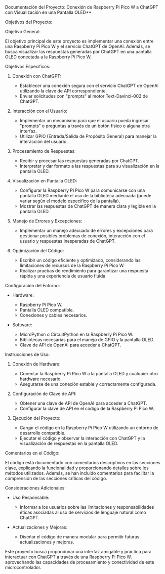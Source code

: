 Documentación del Proyecto: Conexión de Raspberry Pi Pico W a ChatGPT con Visualización en una Pantalla OLED**

Objetivos del Proyecto:

 Objetivo General:

El objetivo principal de este proyecto es implementar una conexión entre una Raspberry Pi Pico W y el servicio ChatGPT de OpenAI. Además, se busca visualizar las respuestas generadas por ChatGPT en una pantalla OLED conectada a la Raspberry Pi Pico W.

Objetivos Específicos:

1. Conexión con ChatGPT:
   - Establecer una conexión segura con el servicio ChatGPT de OpenAI utilizando la clave de API correspondiente.
   - Enviar solicitudes con "prompts" al motor Text-Davinci-002 de ChatGPT.

2. Interacción con el Usuario:
   - Implementar un mecanismo para que el usuario pueda ingresar "prompts" o preguntas a través de un botón físico o alguna otra interfaz.
   - Utilizar GPIO (Entrada/Salida de Propósito General) para manejar la interacción del usuario.

3. Procesamiento de Respuestas:
   - Recibir y procesar las respuestas generadas por ChatGPT.
   - Interpretar y dar formato a las respuestas para su visualización en la pantalla OLED.

4. Visualización en Pantalla OLED:
   - Configurar la Raspberry Pi Pico W para comunicarse con una pantalla OLED mediante el uso de la biblioteca adecuada (puede variar según el modelo específico de la pantalla).
   - Mostrar las respuestas de ChatGPT de manera clara y legible en la pantalla OLED.

5. Manejo de Errores y Excepciones:
   - Implementar un manejo adecuado de errores y excepciones para gestionar posibles problemas de conexión, interacción con el usuario y respuestas inesperadas de ChatGPT.

6. Optimización del Código:
   - Escribir un código eficiente y optimizado, considerando las limitaciones de recursos de la Raspberry Pi Pico W.
   - Realizar pruebas de rendimiento para garantizar una respuesta rápida y una experiencia de usuario fluida.

Configuración del Entorno:

- Hardware:
  - Raspberry Pi Pico W.
  - Pantalla OLED compatible.
  - Conexiones y cables necesarios.

- Software:
  - MicroPython o CircuitPython en la Raspberry Pi Pico W.
  - Bibliotecas necesarias para el manejo de GPIO y la pantalla OLED.
  - Clave de API de OpenAI para acceder a ChatGPT.

 Instrucciones de Uso:

1. Conexión de Hardware:
   - Conectar la Raspberry Pi Pico W a la pantalla OLED y cualquier otro hardware necesario.
   - Asegurarse de una conexión estable y correctamente configurada.

2. Configuración de Clave de API:
   - Obtener una clave de API de OpenAI para acceder a ChatGPT.
   - Configurar la clave de API en el código de la Raspberry Pi Pico W.

3. Ejecución del Proyecto:
   - Cargar el código en la Raspberry Pi Pico W utilizando un entorno de desarrollo compatible.
   - Ejecutar el código y observar la interacción con ChatGPT y la visualización de respuestas en la pantalla OLED.

 Comentarios en el Código:

El código está documentado con comentarios descriptivos en las secciones clave, explicando la funcionalidad y proporcionando detalles sobre los métodos utilizados. Además, se han incluido comentarios para facilitar la comprensión de las secciones críticas del código.

Consideraciones Adicionales:

- Uso Responsable:
  - Informar a los usuarios sobre las limitaciones y responsabilidades éticas asociadas al uso de servicios de lenguaje natural como ChatGPT.

- Actualizaciones y Mejoras:
  - Diseñar el código de manera modular para permitir futuras actualizaciones y mejoras.

Este proyecto busca proporcionar una interfaz amigable y práctica para interactuar con ChatGPT a través de una Raspberry Pi Pico W, aprovechando las capacidades de procesamiento y conectividad de este microcontrolador.
